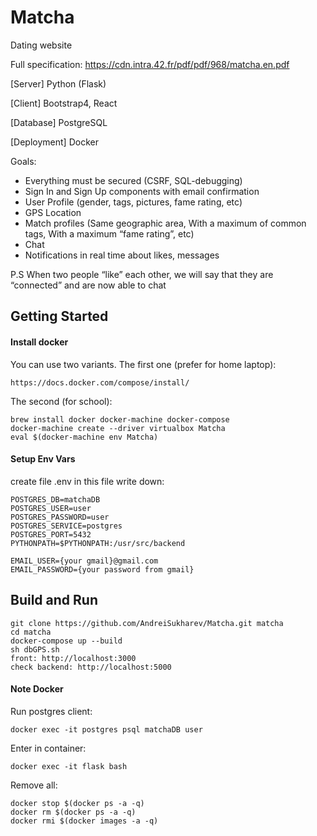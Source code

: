 # Matcha
Dating website

Full specification: https://cdn.intra.42.fr/pdf/pdf/968/matcha.en.pdf

[Server] Python (Flask)

[Client] Bootstrap4, React

[Database] PostgreSQL

[Deployment] Docker

Goals:

- Everything must be secured (CSRF, SQL-debugging)
- Sign In and Sign Up components with email confirmation
- User Profile (gender, tags, pictures, fame rating, etc)
- GPS Location
- Match profiles (Same geographic area, With a maximum of common tags, With a maximum “fame rating”, etc)
- Chat
- Notifications in real time about likes, messages

P.S  When two people “like” each other, we will say that they are “connected” and are now able to chat
## Getting Started

#### Install docker

You can use two variants.
The first one (prefer for home laptop):
```
https://docs.docker.com/compose/install/
```
The second (for school):
```
brew install docker docker-machine docker-compose
docker-machine create --driver virtualbox Matcha
eval $(docker-machine env Matcha)
```

#### Setup Env Vars
create file .env in this file write down:

```
POSTGRES_DB=matchaDB
POSTGRES_USER=user
POSTGRES_PASSWORD=user
POSTGRES_SERVICE=postgres
POSTGRES_PORT=5432
PYTHONPATH=$PYTHONPATH:/usr/src/backend

EMAIL_USER={your gmail}@gmail.com
EMAIL_PASSWORD={your password from gmail}
```

## Build and Run

```
git clone https://github.com/AndreiSukharev/Matcha.git matcha
cd matcha
docker-compose up --build
sh dbGPS.sh
front: http://localhost:3000
check backend: http://localhost:5000
```

#### Note Docker

Run postgres client:

```
docker exec -it postgres psql matchaDB user
```
Enter in container:
```
docker exec -it flask bash
```
Remove all:
```
docker stop $(docker ps -a -q)
docker rm $(docker ps -a -q)
docker rmi $(docker images -a -q)
```
